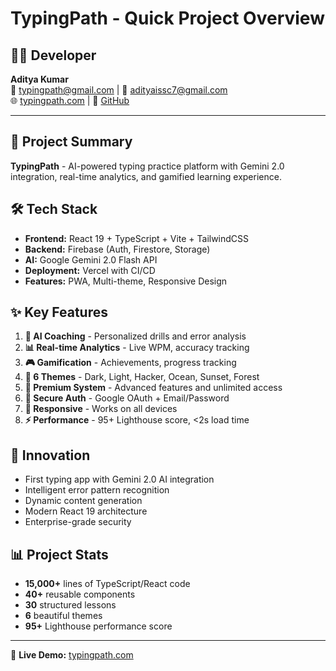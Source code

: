 # TypingPath - Quick Project Overview
## 👨‍💻 Developer
**Aditya Kumar**  
📧 typingpath@gmail.com | 💼 adityaissc7@gmail.com  
🌐 [typingpath.com](https://typingpath.com) | 🐙 [GitHub](https://github.com/Aditya1156/TypingPath.git)

---

## 🚀 Project Summary
**TypingPath** - AI-powered typing practice platform with Gemini 2.0 integration, real-time analytics, and gamified learning experience.

## 🛠️ Tech Stack
- **Frontend:** React 19 + TypeScript + Vite + TailwindCSS
- **Backend:** Firebase (Auth, Firestore, Storage)
- **AI:** Google Gemini 2.0 Flash API
- **Deployment:** Vercel with CI/CD
- **Features:** PWA, Multi-theme, Responsive Design

## ✨ Key Features
1. **🤖 AI Coaching** - Personalized drills and error analysis
2. **📊 Real-time Analytics** - Live WPM, accuracy tracking
3. **🎮 Gamification** - Achievements, progress tracking
4. **🎨 6 Themes** - Dark, Light, Hacker, Ocean, Sunset, Forest
5. **💎 Premium System** - Advanced features and unlimited access
6. **🔐 Secure Auth** - Google OAuth + Email/Password
7. **📱 Responsive** - Works on all devices
8. **⚡ Performance** - 95+ Lighthouse score, <2s load time

## 🌟 Innovation
- First typing app with Gemini 2.0 AI integration
- Intelligent error pattern recognition
- Dynamic content generation
- Modern React 19 architecture
- Enterprise-grade security

## 📊 Project Stats
- **15,000+** lines of TypeScript/React code
- **40+** reusable components
- **30** structured lessons
- **6** beautiful themes
- **95+** Lighthouse performance score

---

🚀 **Live Demo:** [typingpath.com](https://typingpath.com)
